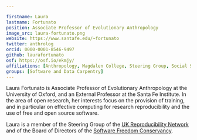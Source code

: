 ```yaml
---

firstname: Laura
lastname: Fortunato
position: Associate Professor of Evolutionary Anthropology
image_src: laura-fortunato.png
website: https://www.santafe.edu/~fortunato
twitter: anthrolog
orcid: 0000-0001-8546-9497
github: laurafortunato
osf: https://osf.io/ekmjy/
affiliations: [Anthropology, Magdalen College, Steering Group, Social Sciences Division]
groups: [Software and Data Carpentry]
---
```


Laura Fortunato is Associate Professor of Evolutionary Anthropology at
the University of Oxford, and an External Professor at the Santa Fe
Institute. In the area of open research, her interests focus on the
provision of training, and in particular on effective computing for
research reproducibility and the use of free and open source
software.

Laura is a member of the Steering Group of the [UK Reproducibility
Network](http://www.ukrn.org/) and of the Board of Directors of the
[Software Freedom Conservancy](https://sfconservancy.org/).